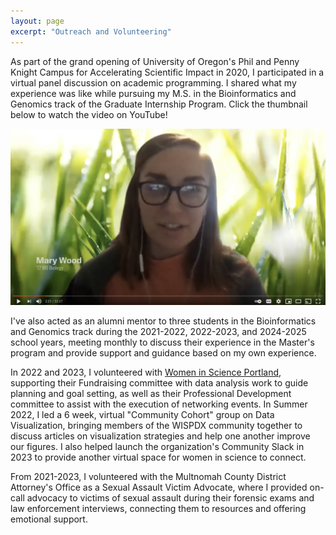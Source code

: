 ```yaml
---
layout: page
excerpt: "Outreach and Volunteering"
---
```


As part of the grand opening of University of Oregon's Phil and Penny Knight Campus for Accelerating Scientific Impact in 2020, I participated in a virtual panel discussion on academic programming. I shared what my experience was like while pursuing my M.S. in the Bioinformatics and Genomics track of the Graduate Internship Program. Click the thumbnail below to watch the video on YouTube!

[![](images/acadademic_programming_panel.png)](https://youtu.be/__WUTm5kAd8)

I've also acted as an alumni mentor to three students in the Bioinformatics and Genomics track during the 2021-2022, 2022-2023, and 2024-2025 school years, meeting monthly to discuss their experience in the Master's program and provide support and guidance based on my own experience.

In 2022 and 2023, I volunteered with [Women in Science Portland](https://www.womeninsciencepdx.org/), supporting their Fundraising committee with data analysis work to guide planning and goal setting, as well as their Professional Development committee to assist with the execution of networking events. In Summer 2022, I led a 6 week, virtual "Community Cohort" group on Data Visualization, bringing members of the WISPDX community together to discuss articles on visualization strategies and help one another improve our figures. I also helped launch the organization's Community Slack in 2023 to provide another virtual space for women in science to connect.

From 2021-2023, I volunteered with the Multnomah County District Attorney's Office as a Sexual Assault Victim Advocate, where I provided on-call advocacy to victims of sexual assault during their forensic exams and law enforcement interviews, connecting them to resources and offering emotional support.
